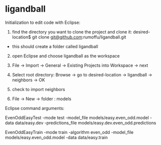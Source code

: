 ligandball
==========

Initialization to edit code with Eclipse:
1) find the directory you want to clone the project and clone it:
desired-location$ git clone git@github.com:rumoffu/ligandball.git
- this should create a folder called ligandball

2) open Eclipse and choose ligandball as the workspace

3) File -> Import -> General -> Existing Projects into Workspace -> next

4) Select root directory: Browse -> 
go to desired-location -> ligandball -> neighbors -> OK

5) check to import neighbors

6) File -> New -> folder : models


Eclipse command arguments:

EvenOddEasyTest
-mode test -model_file models/easy.even_odd.model -data data/easy.dev -predictions_file models/easy.dev.even_odd.predictions

EvenOddEasyTrain
-mode train -algorithm even_odd -model_file models/easy.even_odd.model -data data/easy.train
